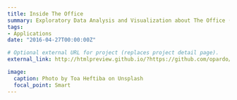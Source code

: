 ```yaml
---
title: Inside The Office
summary: Exploratory Data Analysis and Visualization about The Office (NBC)
tags:
- Applications
date: "2016-04-27T00:00:00Z"

# Optional external URL for project (replaces project detail page).
external_link: http://htmlpreview.github.io/?https://github.com/opardo/InsideTheOffice/blob/master/ConferenceRoom/The_Office_Report_B.html

image:
  caption: Photo by Toa Heftiba on Unsplash
  focal_point: Smart
---
```

